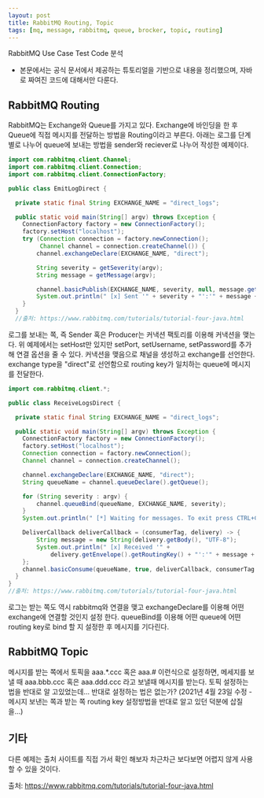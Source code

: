 ```yaml
---
layout: post
title: RabbitMQ Routing, Topic
tags: [mq, message, rabbitmq, queue, brocker, topic, routing]
---
```


RabbitMQ Use Case Test Code 분석
* 본문에서는 공식 문서에서 제공하는 튜토리얼을 기반으로 내용을 정리했으며, 자바로 짜여진 코드에 대해서만 다룬다.

## RabbitMQ Routing
RabbitMQ는 Exchange와 Queue를 가지고 있다. Exchange에 바인딩을 한 후 Queue에 직접 메시지를 전달하는 방법을 Routing이라고 부른다. 아래는 로그를 단계별로 나누어 queue에 보내는 방법을 sender와 reciever로 나누어 작성한 예제이다.

```java
import com.rabbitmq.client.Channel;
import com.rabbitmq.client.Connection;
import com.rabbitmq.client.ConnectionFactory;

public class EmitLogDirect {

  private static final String EXCHANGE_NAME = "direct_logs";

  public static void main(String[] argv) throws Exception {
    ConnectionFactory factory = new ConnectionFactory();
    factory.setHost("localhost");
    try (Connection connection = factory.newConnection();
         Channel channel = connection.createChannel()) {
        channel.exchangeDeclare(EXCHANGE_NAME, "direct");

        String severity = getSeverity(argv);
        String message = getMessage(argv);

        channel.basicPublish(EXCHANGE_NAME, severity, null, message.getBytes("UTF-8"));
        System.out.println(" [x] Sent '" + severity + "':'" + message + "'");
    }
  }
  //출처: https://www.rabbitmq.com/tutorials/tutorial-four-java.html
```
로그를 보내는 쪽, 즉 Sender 혹은 Producer는 커낵션 팩토리를 이용해 커낵션을 맺는다. 위 예제에서는 setHost만 있지만 setPort, setUsername, setPassword를 추가해 연결 옵션을 줄 수 있다. 커낵션을 맺음으로 채널을 생성하고 exchange를 선언한다. exchange type을 "direct"로 선언함으로 routing key가 일치하는 queue에 메시지를 전달한다.

```java
import com.rabbitmq.client.*;

public class ReceiveLogsDirect {

  private static final String EXCHANGE_NAME = "direct_logs";

  public static void main(String[] argv) throws Exception {
    ConnectionFactory factory = new ConnectionFactory();
    factory.setHost("localhost");
    Connection connection = factory.newConnection();
    Channel channel = connection.createChannel();

    channel.exchangeDeclare(EXCHANGE_NAME, "direct");
    String queueName = channel.queueDeclare().getQueue();

    for (String severity : argv) {
        channel.queueBind(queueName, EXCHANGE_NAME, severity);
    }
    System.out.println(" [*] Waiting for messages. To exit press CTRL+C");

    DeliverCallback deliverCallback = (consumerTag, delivery) -> {
        String message = new String(delivery.getBody(), "UTF-8");
        System.out.println(" [x] Received '" +
            delivery.getEnvelope().getRoutingKey() + "':'" + message + "'");
    };
    channel.basicConsume(queueName, true, deliverCallback, consumerTag -> { });
  }
}
//출처: https://www.rabbitmq.com/tutorials/tutorial-four-java.html
```
로그는 받는 쪽도 역시 rabbitmq와 연결을 맺고 exchangeDeclare를 이용해 어떤 exchange에 연결할 것인지 설정 한다. queueBind를 이용해 어떤 queue에 어떤 routing key로 bind 할 지 설정한 후 메시지를 기다린다.

## RabbitMQ Topic
메시지를 받는 쪽에서 토픽을 aaa.*.ccc 혹은 aaa.# 이런식으로 설정하면, 메세지를 보낼 때 aaa.bbb.ccc 혹은 aaa.ddd.ccc 라고 보낼때 메시지를 받는다. 토픽 설정하는 법을 반대로 알 고있었는데... 반대로 설정하는 법은 없는가? (2021년 4월 23일 수정 - 메시지 보낸는 쪽과 받는 쪽 routing key 설정방법을 반대로 알고 있던 덕분에 삽질을...) 

## 기타
다른 예제는 출처 사이트를 직접 가서 확인 해보자 차근차근 보다보면 어렵지 않게 사용할 수 있을 것이다.

  

출처: https://www.rabbitmq.com/tutorials/tutorial-four-java.html  
  
